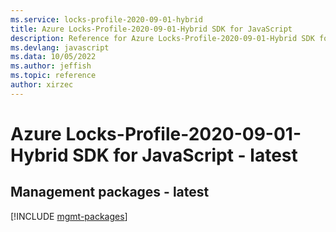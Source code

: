 ```yaml
---
ms.service: locks-profile-2020-09-01-hybrid
title: Azure Locks-Profile-2020-09-01-Hybrid SDK for JavaScript
description: Reference for Azure Locks-Profile-2020-09-01-Hybrid SDK for JavaScript
ms.devlang: javascript
ms.data: 10/05/2022
ms.author: jeffish
ms.topic: reference
author: xirzec
---
```

# Azure Locks-Profile-2020-09-01-Hybrid SDK for JavaScript - latest

## Management packages - latest
[!INCLUDE [mgmt-packages](locks-profile-2020-09-01-hybrid-mgmt-index.md)]